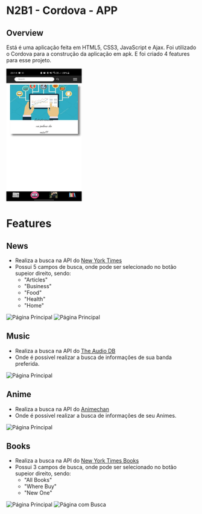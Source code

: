 # N2B1 - Cordova - APP

## Overview

Está é uma aplicação feita em HTML5, CSS3, JavaScript e Ajax. 
Foi utilizado o Cordova para a construção da aplicação em apk.
E foi criado 4 features para esse projeto.

<img src="https://github.com/LukasRusso/Cordova_N2-B1/blob/master/www/imgReadme/homePage.jpg" alt="Página Principal" style="width:200px; height:350px;"> 

# Features

## News

* Realiza a busca na API do [New York Times](https://developer.nytimes.com/)
* Possui 5 campos de busca, onde pode ser selecionado no botão supeior direito, sendo: 
    * "Articles"
    * "Business"
    * "Food"
    * "Health"
    * "Home"

<img src="https://github.com/LukasRusso/Cordova_N2-B1/blob/master/www/imgReadme/newsPage.jpg" alt="Página Principal" style="width:200px; height:350px;"> 
<img src="https://github.com/LukasRusso/Cordova_N2-B1/blob/master/www/imgReadme/newsPage2.jpg" alt="Página Principal" style="width:200px; height:350px;"> 

## Music

* Realiza a busca na API do [The Audio DB](https://www.theaudiodb.com/api_guide.php)
* Onde é possivel realizar a busca de informações de sua banda preferida.

<img src="https://github.com/LukasRusso/Cordova_N2-B1/blob/master/www/imgReadme/musicPage.jpg" alt="Página Principal" style="width:200px; height:350px;"> 

## Anime

* Realiza a busca na API do [Animechan](https://github.com/RocktimSaikia/anime-chan)
* Onde é possivel realizar a busca de informações de seu Animes.

<img src="https://github.com/LukasRusso/Cordova_N2-B1/blob/master/www/imgReadme/animePage.jpg" alt="Página Principal" style="width:200px; height:350px;"> 

## Books

* Realiza a busca na API do [New York Times Books](https://developer.nytimes.com/)
* Possui 3 campos de busca, onde pode ser selecionado no botão supeior direito, sendo: 
    * "All Books"
    * "Where Buy"
    * "New One"

<img src="https://github.com/LukasRusso/Cordova_N2-B1/blob/master/www/imgReadme/booksPage.jpg" alt="Página Principal" style="width:200px; height:350px;"> 
<img src="https://github.com/LukasRusso/Cordova_N2-B1/blob/master/www/imgReadme/booksPage2.jpg" alt="Página com Busca" style="width:200px; height:350px;"> 

